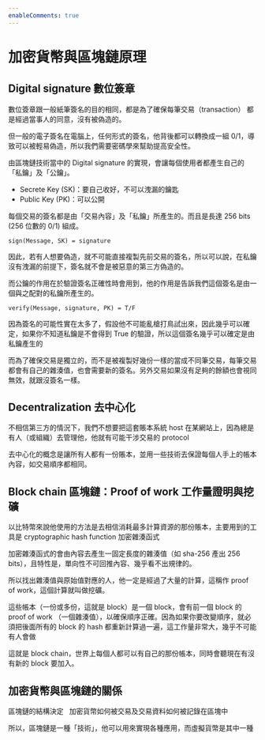 ```yaml
---
enableComments: true
---
```


# 加密貨幣與區塊鏈原理

## Digital signature 數位簽章

數位簽章跟一般紙筆簽名的目的相同，都是為了確保每筆交易（transaction） 都是經過當事人的同意，沒有被偽造的。

但一般的電子簽名在電腦上，任何形式的簽名，他背後都可以轉換成一組 0/1，導致可以被輕易偽造，所以我們需要密碼學來幫助提高安全性。

由區塊鏈技術當中的 Digital signature 的實現，會讓每個使用者都產生自己的 「私鑰」及「公鑰」。

- Secrete Key (SK)：要自己收好，不可以洩漏的鑰匙
- Public Key (PK)：可以公開

每個交易的簽名都是由「交易內容」及「私鑰」所產生的。而且是長達 256 bits (256 位數的 0/1) 組成。

`sign(Message, SK) = signature`

因此，若有人想要偽造，就不可能直接複製先前交易的簽名，所以可以說，在私鑰沒有洩漏的前提下，簽名就不會是被惡意的第三方偽造的。

而公鑰的作用在於驗證簽名正確性時會用到，他的作用是告訴我們這個簽名是由一個與之配對的私鑰所產生的。

`verify(Message, signature, PK) = T/F`

因為簽名的可能性實在太多了，假設他不可能亂槍打鳥試出來，因此幾乎可以確定，如果你不知道私鑰是不會得到 True 的驗證，所以這個簽名幾乎可以確定是由私鑰產生的

而為了確保交易是獨立的，而不是被複製好幾份一樣的當成不同筆交易，每筆交易都會有自己的雜湊值，也會需要新的簽名。另外交易如果沒有足夠的餘額也會視同無效，就跟沒簽名一樣。

## Decentralization 去中心化

不相信第三方的情況下，我們不想要把這套賬本系統 host 在某網站上，因為總是有人（或組織）去管理他，他就有可能干涉交易的 protocol

去中心化的概念是讓所有人都有一份賬本，並用一些技術去保證每個人手上的帳本內容，如交易順序都相同。

## Block chain 區塊鏈：Proof of work 工作量證明與挖礦

以比特幣來說他使用的方法是去相信消耗最多計算資源的那份賬本，主要用到的工具是 cryptographic hash function 加密雜湊函式

加密雜湊函式的會由內容去產生一固定長度的雜湊值（如 sha-256 產出 256 bits），且特性是，單向性不可回推內容、幾乎看不出規律的。

所以找出雜湊值與原始值對應的人，他一定是經過了大量的計算，這稱作 proof of work，這個計算就叫做挖礦。

這些帳本（一份或多份，這就是 block）是一個 block，會有前一個 block 的 proof of work （一個雜湊值），以確保順序正確。因為如果你要改變順序，就必須把後面所有的 block 的 hash 都重新計算過一遍，這工作量非常大，幾乎不可能有人會做

這就是 block chain，世界上每個人都可以有自己的那份帳本，同時會聽現在有沒有新的 block 要加入。

## 加密貨幣與區塊鏈的關係

區塊鏈的結構決定   加密貨幣如何被交易及交易資料如何被記錄在區塊中

所以，區塊鏈是一種「技術」，他可以用來實現各種應用，而虛擬貨幣是其中一種
